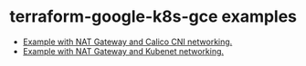 # terraform-google-k8s-gce examples

- [Example with NAT Gateway and Calico CNI networking.](./k8s-gce-nat-calico)
- [Example with NAT Gateway and Kubenet networking.](./k8s-gce-nat-kubenet)